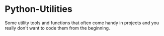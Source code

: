 # Python-Utilities
Some utility tools and functions that often come handy in projects and you really don't want to code them from the beginning.

